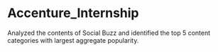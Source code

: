 # Accenture_Internship
Analyzed the contents of Social Buzz and identified the top 5 content categories with largest aggregate popularity.
